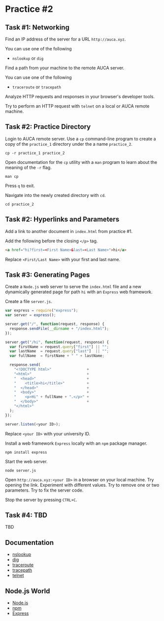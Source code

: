 Practice #2
===========

## Task #1: Networking

Find an IP address of the server for a URL `http://auca.xyz`.

You can use one of the following

* `nslookup` or `dig`

Find a path from your machine to the remote AUCA server.

You can use one of the following

* `traceroute` or `tracepath`

Analyze HTTP requests and responses in your browser's developer tools.

Try to perform an HTTP request with `telnet` on a local or AUCA remote machine.

## Task #2: Practice Directory

Login to AUCA remote server. Use a `cp` command-line program to create a copy
of the `practice_1` directory under the a name `practice_2`.

    cp -r practice_1 practice_2

Open documentation for the `cp` utility with a `man` program to learn about the
meaning of the `-r` flag.

    man cp

Press `q` to exit.

Navigate into the newly created directory with `cd`.

    cd practice_2

## Task #2: Hyperlinks and Parameters

Add a link to another document in `index.html` from practice #1.

Add the following before the closing `</p>` tag.

```html
<a href="hi?first=<First Name>&last=<Last Name>">hi</a>
```

Replace `<First/Last Name>` with your first and last name.

## Task #3: Generating Pages

Create a `Node.js` web server to serve the `index.html` file and a new
dynamically generated page for path `hi` with an `Express` web framework.

Create a file `server.js`.

```js
var express = require("express");
var server = express();

server.get("/", function(request, response) {
  response.sendFile(__dirname + "/index.html");
});

server.get("/hi", function(request, response) {
  var firstName = request.query["first"] || "";
  var lastName  = request.query["last"]  || "";
  var fullName  = firstName + " " + lastName;

  response.send(
    "<!DOCTYPE html>"                +
    "<html>"                         +
    "  <head>"                       +
    "    <title>hi</title>"          +
    "  </head>"                      +
    "  <body>"                       +
    "    <p>Hi" + fullName + ".</p>" +
    "  </body>"                      +
    "</html>"
  );
});

server.listen(<your ID>);
```

Replace `<your ID>` with your university ID.

Install a web framework `Express` locally with an `npm` package manager.

    npm install express

Start the web server.

    node server.js

Open `http://auca.xyz:<your ID>` in a browser on your local machine. Try opening
the link. Experiment with different values. Try to remove one or two parameters.
Try to fix the server code.

Stop the server by pressing `CTRL+C`.

## Task #4: TBD

TBD

## Documentation

* [nslookup](https://www.freebsd.org/cgi/man.cgi?query=nslookup&manpath=Red+Hat+Linux%2fi386+7.3)
* [dig](https://www.freebsd.org/cgi/man.cgi?query=dig&manpath=Red+Hat+Linux%2fi386+7.3)
* [traceroute](https://www.freebsd.org/cgi/man.cgi?query=traceroute&manpath=Red+Hat+Linux%2fi386+7.3)
* [tracepath](https://www.freebsd.org/cgi/man.cgi?query=tracepath&manpath=Red+Hat+Linux%2fi386+7.3)
* [telnet](https://www.freebsd.org/cgi/man.cgi?query=telnet&manpath=Red+Hat+Linux%2fi386+7.3)

## Node.js World

* [Node.js](https://nodejs.org/en)
* [npm](https://www.npmjs.com)
* [Express](http://expressjs.com)
